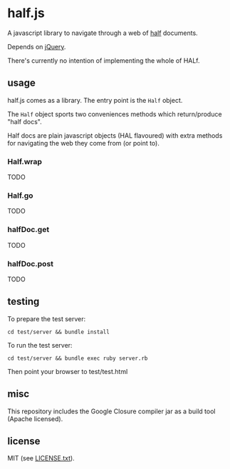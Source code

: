 
# half.js

A javascript library to navigate through a web of [half](https://github.com/jmettraux/half) documents.

Depends on [jQuery](http://jquery.com).

There's currently no intention of implementing the whole of HALf.


## usage

half.js comes as a library. The entry point is the ```Half``` object.

The ```Half``` object sports two conveniences methods which return/produce "half docs".

Half docs are plain javascript objects (HAL flavoured) with extra methods for navigating the web they come from (or point to).

### Half.wrap

TODO

### Half.go

TODO

### halfDoc.get

TODO

### halfDoc.post

TODO


## testing

To prepare the test server:
```
cd test/server && bundle install
```

To run the test server:
```
cd test/server && bundle exec ruby server.rb
```

Then point your browser to test/test.html


## misc

This repository includes the Google Closure compiler jar as a build tool (Apache licensed).


## license

MIT (see [LICENSE.txt](LICENSE.txt)).

